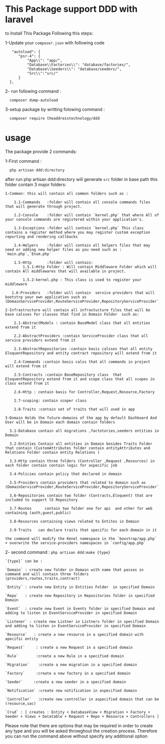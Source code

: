 # This Package support DDD with laravel

to Install This Package Following this steps:

  1-Update your `composer.json` with following code
  
       "autoload": {
          "psr-4": {
              "App\\": "app/",
              "Database\\Factories\\": "database/factories/",
              "Database\\Seeders\\": "database/seeders/",
              "Src\\":"src/"
          }
      },
  2- run following command :
  
      composer dump-autoload

  3-setup package by writting folowing command : 
  
      composer require theaddresstechnology/ddd
      
 # usage 
 
  The package provide 2 commands:
  
  1-First command :
  
      php artisan ddd:directory
      
   after run  php artisan ddd:directory will generate `src` folder in base path this folder contain 3 major folders:
 
    1-Common: this will contain all common folders such as :
        
        1.1-Commands   :folder will contain all console commands files that will generate through project.
        
        1.2-Console    :folder will contain `kernel.php` that where All of your console commands are registered within your application's.
        
        1.3-Exceptions :folder will contain `kernel.php` This class contains a register method where you may register custom exception reporting and rendering callbacks
        
        1.4-Helpers    :folder will contain all helpers files that may need or adding new helper files as you need such as : `main.php`,`Enum.php`
        
        1.5-Http       :folder will contain: 
            1.5.1-Http Folder : Will contain Middleware Folder which will contain All middlewares that will available in project.
            
            1.5.2-kernel.php : This class is used to register your middleware
       
       1.6-Providers   :folder will contain  service providers that will bootstrp your own application such as (DomainServiceProvider,RouteServiceProvider,RepositoryServiceProvider`,HelperServiceProvider,EventServiceProvider,PolicyServiceProvider)
       
    2-Infrastructure will contain all infrastucture files that will be base calsses for classes that find in Domain Folder  such as:
    
        2.1-AbstractModels : contain BaseModel class that all entities  extend from it 
        
        2.2-AbstractProviders :contain ServiceProvider class that all service providers extend from it
        
        2.3-AbstractRepositories :contain basis calsses that all entity EloquentRepository and entity contract repository will extend from it
        
        2.4-Commands :contain basis calss that all commands in project will extend from it
        
        2.5-Contracts :contain BaseRepository class  that EloquentRepository extend from it and scope class that all scopes in class extend from it
        
        2.6-Http : contain basis for Controller,Request,Resource,Factory
        
        2.7-scoping: contain scoper class
        
        2.8-Traits :contain set of traits that will used in app
        
    3-Domain Holds the future-domains of the app by default Dashboard And User will be in Domain each domain contain folders 
    
      3.1-Database contain all migrations ,factotories,seeders entities in Domain
      
      3.2-Entities Contain all entities in Domain besides Traits Folder that contain (CustomAttributes folder contain entityAttributes and Relations Folder contain entity Relations )
      
      3.3-Http contain three folders (Controller ,Request ,Resources) in each folder contain contain logic for aspecific job
      
      3.4-Policies contain policy that declared in domain
      
      3.5-Providers contain providers that related to domain such as  (DomainServiceProvider,RouteServiceProvider,RepositoryServiceProvider`,HelperServiceProvider,EventServiceProvider,PolicyServiceProvider)
       
      3.6-Repositories contain two folder (Contracts,Eloquent) that are included to support l5 Repository
      
      3.7-Routes      contain two folder one for api  and other for web containing (auth,guest,public)
      
      3.8-Resources containing views related to Entites in Domain
      
      3.9-Traits   can declare traits that specific for each domain in it
      
    the command will modify the Kenel namespace in the `boostrap/app.php` + overwrite the service-providers namespaces in `config/app.php`
 
 2- second command : `php artisan ddd:make {type}`
 
    `{type}` can be : 
    
    `Domain` : create new folder in Domain with name that passes in command and will contain three folders (providers,routes,traits,contract)
   
    `Entity` : create new Entity in Entities Folder  in specified Domain
    
    `Repo`   : create new Repository in Repositories folder in specified Domain
    
    `Event`  : create new Event in Events folder in specified Domain and adding to listen in EventServiceProvider in specified Domain
    
    `Listener` : create new Listner in Listners folder in specified Domain and adding to listen in EventServiceProvider in specified Domain
    
    `Resource`   : create a new resource in a specified domain with apecific entity
    
    `Request`     : create a new Request in a specified domain
    
    `Rule`        :create a new Rule in a specified domain
    
    `Migration`    :create a new migration in a specified domain
    
    `Factory`     :create a new factory in a specified domain 
    
    `Seeder`     :create a new seeder in a specified domain
   
    `Notification` :create new notification in aspecified domain
    
    `Controller`   :create new controller in aspecified domain that can be (resource,sac)
   
    `Crud` : [ creates : Entity + DatabaseView + Migration + Factory + Seeder + Views + Datatable + Request + Repo + Resource + Controllers ]
  
  
  Please note that there are options that may be required in order to create any type and you will be asked throwghout the creation process. Therefore you can run the command above without specify any additional option

